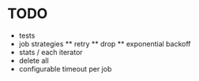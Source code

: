 # TODO

* tests
* job strategies
** retry
** drop
** exponential backoff
* stats / each iterator
* delete all
* configurable timeout per job
